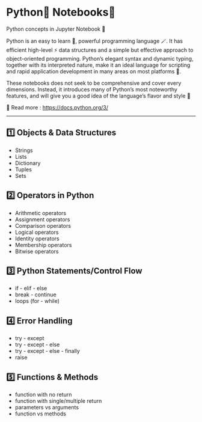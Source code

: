 # Python🐍 Notebooks📒

Python concepts in Jupyter Notebook 🚀

Python is an easy to learn 📖, powerful programming language 🪄. It has efficient high-level ⚡ data structures and a simple but effective approach to object-oriented programming. Python’s elegant syntax and dynamic typing, together with its interpreted nature, make it an ideal language for scripting and rapid application development in many areas on most platforms 🌈.

These notebooks does not seek to be comprehensive and cover every dimensions. Instead, it introduces many of Python’s most noteworthy features, and will give you a good idea of the language’s flavor and style 🌟 

📌 Read more : https://docs.python.org/3/
***

## 1️⃣ Objects & Data Structures
  - Strings
  - Lists
  - Dictionary
  - Tuples
  - Sets
## 2️⃣ Operators in Python
  - Arithmetic operators
  - Assignment operators
  - Comparison operators
  - Logical operators
  - Identity operators
  - Membership operators
  - Bitwise operators
 ## 3️⃣ Python Statements/Control Flow
  - if - elif - else 
  - break - continue
  - loops (for - while)
  ## 4️⃣ Error Handling
  - try - except
  - try - except - else
  - try - except - else - finally
  - raise
 ## 5️⃣ Functions & Methods
  - function with no return
  - function with single/multiple return
  - parameters vs arguments
  - function vs methods
  
